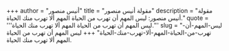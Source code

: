 +++
author = "أنيس منصور"
title = "مقولة أنيس منصور"
description = "مقولة أنيس منصور: ليس المهم أن تهرب من الحياة المهم ألا تهرب منك الحياة."
quote = '''ليس المهم أن تهرب من الحياة المهم ألا تهرب منك الحياة.'''
slug = "ليس-المهم-أن-تهرب-من-الحياة-المهم-ألا-تهرب-منك-الحياة"
+++
ليس المهم أن تهرب من الحياة المهم ألا تهرب منك الحياة.
